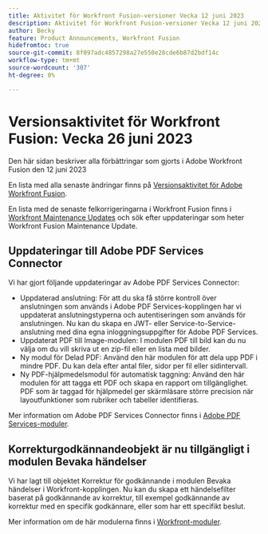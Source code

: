 ```yaml
---
title: Aktivitet för Workfront Fusion-versioner Vecka 12 juni 2023
description: Aktivitet för Workfront Fusion-versioner Vecka 12 juni 2023
author: Becky
feature: Product Announcements, Workfront Fusion
hidefromtoc: true
source-git-commit: 8f097adc4857298a27e550e28cde6b87d2bdf14c
workflow-type: tm+mt
source-wordcount: '307'
ht-degree: 0%

---
```


# Versionsaktivitet för Workfront Fusion: Vecka 26 juni 2023

Den här sidan beskriver alla förbättringar som gjorts i Adobe Workfront Fusion den 12 juni 2023

En lista med alla senaste ändringar finns på [Versionsaktivitet för Adobe Workfront Fusion](../../../product-announcements/product-releases/fusion-release-activity/fusion-release-activity.md).

En lista med de senaste felkorrigeringarna i Workfront Fusion finns i [Workfront Maintenance Updates](https://experienceleague.adobe.com/docs/workfront-known-issues/releases/current-updates.html) och sök efter uppdateringar som heter Workfront Fusion Maintenance Update.

## Uppdateringar till Adobe PDF Services Connector

Vi har gjort följande uppdateringar av Adobe PDF Services Connector:

* Uppdaterad anslutning: För att du ska få större kontroll över anslutningen som används i Adobe PDF Services-kopplingen har vi uppdaterat anslutningstyperna och autentiseringen som används för anslutningen. Nu kan du skapa en JWT- eller Service-to-Service-anslutning med dina egna inloggningsuppgifter för Adobe PDF Services.
* Uppdaterat PDF till Image-modulen: I modulen PDF till bild kan du nu välja om du vill skriva ut en zip-fil eller en lista med bilder.
* Ny modul för Delad PDF: Använd den här modulen för att dela upp PDF i mindre PDF. Du kan dela efter antal filer, sidor per fil eller sidintervall.
* Ny PDF-hjälpmedelsmodul för automatisk taggning: Använd den här modulen för att tagga ett PDF och skapa en rapport om tillgänglighet. PDF som är taggad för hjälpmedel ger skärmläsare större precision när layoutfunktioner som rubriker och tabeller identifieras.

Mer information om Adobe PDF Services Connector finns i [Adobe PDF Services-moduler](/help/quicksilver/workfront-fusion/apps-and-their-modules/pdf-modules.md).

## Korrekturgodkännandeobjekt är nu tillgängligt i modulen Bevaka händelser

Vi har lagt till objektet Korrektur för godkännande i modulen Bevaka händelser i Workfront-kopplingen. Nu kan du skapa ett händelsefilter baserat på godkännande av korrektur, till exempel godkännande av korrektur med en specifik godkännare, eller som har ett specifikt beslut.

Mer information om de här modulerna finns i [Workfront-moduler](/help/quicksilver/workfront-fusion/apps-and-their-modules/workfront-modules.md#triggers).
